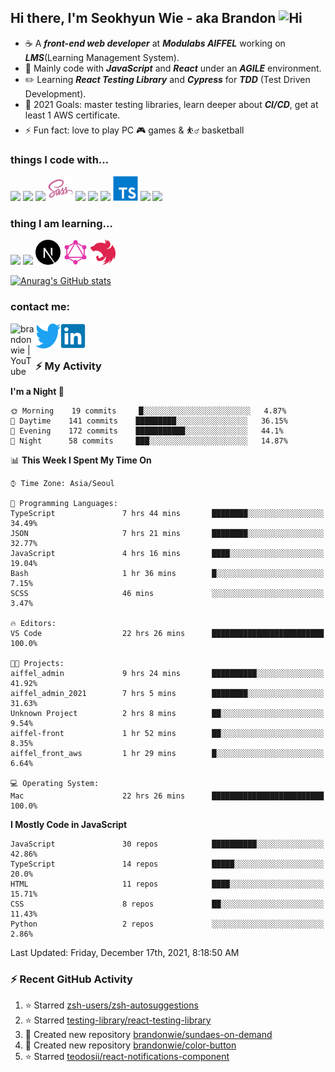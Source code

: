 ## Hi there, I'm Seokhyun Wie - aka Brandon <img src='https://qpluspicture.oss-cn-beijing.aliyuncs.com/6LjjQA/Hi.gif' alt='Hi' width="24"/>

- ☕ A _**front-end web developer**_ at _**Modulabs AIFFEL**_ working on _**LMS**_(Learning Management System).
- 🔄 Mainly code with _**JavaScript**_ and _**React**_ under an _**AGILE**_ environment.
- ✏️ Learning _**React Testing Library**_ and _**Cypress**_ for _**TDD**_ (Test Driven Development).
- 🎯 2021 Goals: master testing libraries, learn deeper about _**CI/CD**_, get at least 1 AWS certificate.
- ⚡ Fun fact: love to play PC 🎮 games️ \& ⛹️‍♂️ basketball

### things I code with...

<img src="https://cdn.jsdelivr.net/gh/devicons/devicon/icons/vscode/vscode-original.svg" width="40px"> <img src="https://cdn.jsdelivr.net/gh/devicons/devicon@latest/icons/javascript/javascript-original.svg" width="40px"> <img src="https://cdn.jsdelivr.net/gh/devicons/devicon@latest/icons/react/react-original.svg" width="40px"> <img src="https://raw.githubusercontent.com/devicons/devicon/master/icons/sass/sass-original.svg" width="40px"> <img src="https://cdn.jsdelivr.net/gh/devicons/devicon@latest/icons/git/git-original.svg" width="40px"> <img src="https://cdn.jsdelivr.net/gh/devicons/devicon/icons/github/github-original.svg" width="40px"> <img src="https://cdn.jsdelivr.net/gh/devicons/devicon/icons/amazonwebservices/amazonwebservices-original.svg" width="40px"> <img src="https://raw.githubusercontent.com/devicons/devicon/master/icons/typescript/typescript-original.svg" width="40px"> <img src="https://cdn.jsdelivr.net/gh/devicons/devicon@latest/icons/mongodb/mongodb-original.svg" width="40px"> <img src="https://cdn.jsdelivr.net/gh/devicons/devicon@latest/icons/nodejs/nodejs-plain.svg" width="40px">

### thing I am learning...

<img src="https://cdn.jsdelivr.net/gh/devicons/devicon/icons/jest/jest-plain.svg" width="40px"> <img src="https://icons-for-free.com/iconfiles/png/512/cypress-1324440144114984250.png" width="40px"> <img src="https://raw.githubusercontent.com/devicons/devicon/master/icons/nextjs/nextjs-original.svg" width="40px"> <img src="https://raw.githubusercontent.com/devicons/devicon/master/icons/graphql/graphql-plain.svg" width="40px"> <img src="https://raw.githubusercontent.com/devicons/devicon/master/icons/nestjs/nestjs-plain.svg" width="40px">

<!-- GitHub Stats -->

[![Anurag's GitHub stats](https://github-readme-stats.vercel.app/api?username=brandonwie&show_icons=true&title_color=ffc857&icon_color=8ac926&text_color=daf7dc&bg_color=151515&hide=stars&custom_title=Brandon's GitHub Stats)](https://github.com/anuraghazra/github-readme-stats)

### contact me:

[<img align="left" alt="brandonwie | YouTube" width="40px" src="https://iconape.com/wp-content/png_logo_vector/youtube-social-white-squircle.png" />][youtube] [<img align="left" alt="brandonwie | Twitter" width="40px" src="https://raw.githubusercontent.com/devicons/devicon/master/icons/twitter/twitter-original.svg" />][twitter] [<img align="left" alt="brandonwie | LinkedIn" width="40px" src="https://raw.githubusercontent.com/devicons/devicon/master/icons/linkedin/linkedin-original.svg" />][linkedin]

<br />
<br />

### ⚡ My Activity

<!--START_SECTION:waka-->
**I'm a Night 🦉** 

```text
🌞 Morning    19 commits     █░░░░░░░░░░░░░░░░░░░░░░░░   4.87% 
🌆 Daytime    141 commits    █████████░░░░░░░░░░░░░░░░   36.15% 
🌃 Evening    172 commits    ███████████░░░░░░░░░░░░░░   44.1% 
🌙 Night      58 commits     ███░░░░░░░░░░░░░░░░░░░░░░   14.87%

```


📊 **This Week I Spent My Time On** 

```text
⌚︎ Time Zone: Asia/Seoul

💬 Programming Languages: 
TypeScript               7 hrs 44 mins       ████████░░░░░░░░░░░░░░░░░   34.49% 
JSON                     7 hrs 21 mins       ████████░░░░░░░░░░░░░░░░░   32.77% 
JavaScript               4 hrs 16 mins       ████░░░░░░░░░░░░░░░░░░░░░   19.04% 
Bash                     1 hr 36 mins        █░░░░░░░░░░░░░░░░░░░░░░░░   7.15% 
SCSS                     46 mins             ░░░░░░░░░░░░░░░░░░░░░░░░░   3.47%

🔥 Editors: 
VS Code                  22 hrs 26 mins      █████████████████████████   100.0%

🐱‍💻 Projects: 
aiffel_admin             9 hrs 24 mins       ██████████░░░░░░░░░░░░░░░   41.92% 
aiffel_admin_2021        7 hrs 5 mins        ████████░░░░░░░░░░░░░░░░░   31.63% 
Unknown Project          2 hrs 8 mins        ██░░░░░░░░░░░░░░░░░░░░░░░   9.54% 
aiffel-front             1 hr 52 mins        ██░░░░░░░░░░░░░░░░░░░░░░░   8.35% 
aiffel_front_aws         1 hr 29 mins        █░░░░░░░░░░░░░░░░░░░░░░░░   6.64%

💻 Operating System: 
Mac                      22 hrs 26 mins      █████████████████████████   100.0%

```

**I Mostly Code in JavaScript** 

```text
JavaScript               30 repos            ██████████░░░░░░░░░░░░░░░   42.86% 
TypeScript               14 repos            █████░░░░░░░░░░░░░░░░░░░░   20.0% 
HTML                     11 repos            ████░░░░░░░░░░░░░░░░░░░░░   15.71% 
CSS                      8 repos             ██░░░░░░░░░░░░░░░░░░░░░░░   11.43% 
Python                   2 repos             ░░░░░░░░░░░░░░░░░░░░░░░░░   2.86%

```



<!--END_SECTION:waka-->

<!--RECENT_ACTIVITY:last_update-->
Last Updated: Friday, December 17th, 2021, 8:18:50 AM
<!--RECENT_ACTIVITY:last_update_end-->

### ⚡ Recent GitHub Activity

<!--RECENT_ACTIVITY:start-->
1. ⭐ Starred [zsh-users/zsh-autosuggestions](https://github.com/zsh-users/zsh-autosuggestions)
2. ⭐ Starred [testing-library/react-testing-library](https://github.com/testing-library/react-testing-library)
3. 📔 Created new repository [brandonwie/sundaes-on-demand](https://github.com/brandonwie/sundaes-on-demand)
4. 📔 Created new repository [brandonwie/color-button](https://github.com/brandonwie/color-button)
5. ⭐ Starred [teodosii/react-notifications-component](https://github.com/teodosii/react-notifications-component)
<!--RECENT_ACTIVITY:end-->

[youtube]: https://www.youtube.com/channel/UC7tk3UT7nn3cZNC2KBdb-4Q
[linkedin]: https://linkedin.com/in/brandonwie
[twitter]: https://twitter.com/brandonwie
